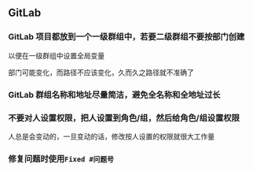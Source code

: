 ## GitLab

### GitLab 项目都放到一个一级群组中，若要二级群组不要按部门创建

以便在一级群组中设置全局变量

部门可能变化，而路径不应该变化，久而久之路径就不准确了


### GitLab 群组名称和地址尽量简洁，避免全名称和全地址过长


### 不要对人设置权限，把人设置到角色/组，然后给角色/组设置权限

人总是会变动的，一旦变动的话，修改按人设置的权限就很大工作量

### 修复问题时使用`Fixed #问题号`